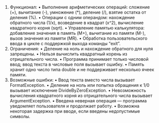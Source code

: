 1. Функционал:
	•	Выполнение арифметических операций: сложение (+), вычитание (-), умножение (*), деление (/), взятие остатка от деления (%).
	•	Операции с одним операндом: нахождение обратного числа (1/x), возведение в квадрат (x^2), вычисление квадратного корня (sqrt).
	•	Управление памятью калькулятора: добавление значения в память (M+), вычитание из памяти (M-), вызов значения из памяти (MR).
	•	Обработка пользовательского ввода в цикле с поддержкой выхода команды “exit”.
2. Ограничения:
	•	Деление на ноль и нахождение обратного для нуля запрещены.
	•	Нельзя вычислить квадратный корень из отрицательного числа.
	•	Программа принимает только числовой ввод; ввод текста в числовые поля вызывает ошибку.
	•	Память хранит одно число типа double и не поддерживает несколько ячеек памяти.
3. Возможные ошибки:
	•	Ввод текста вместо числа вызывает FormatException.
	•	Деление на ноль или попытка обращения к 1/0 вызывает исключение DivideByZeroException.
	•	Невозможность вычисления квадратного корня из отрицательного числа вызывает ArgumentException.
	•	Введена неверная операция — программа уведомляет пользователя и продолжает работу.
	•	Возможна некоторая задержка при вводе, если введены недопустимые символы.
